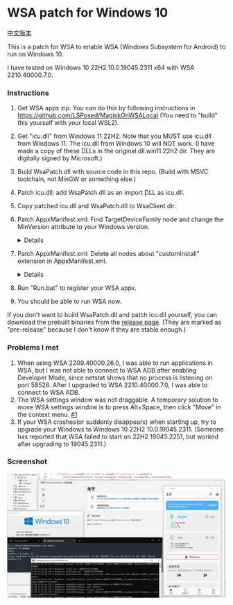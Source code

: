 # WSA patch for Windows 10

[中文版本](./README_zhs.md)

This is a patch for WSA to enable WSA (Windows Subsystem for Android) to run on Windows 10.

I have tested on Windows 10 22H2 10.0.19045.2311 x64 with WSA 2210.40000.7.0.

### Instructions

1. Get WSA appx zip. You can do this by following instructions in https://github.com/LSPosed/MagiskOnWSALocal
   (You need to "build" this yourself with your local WSL2).
2. Get "icu.dll" from Windows 11 22H2. Note that you MUST use icu.dll from Windows 11.
   The icu.dll from Windows 10 will NOT work.
   (I have made a copy of these DLLs in the original.dll.win11.22h2 dir. They are digitally signed by Microsoft.)
3. Build WsaPatch.dll with source code in this repo.
   (Build with MSVC toolchain, not MinGW or something else.)
4. Patch icu.dll: add WsaPatch.dll as an import DLL as icu.dll.
5. Copy patched icu.dll and WsaPatch.dll to WsaClient dir.
6. Patch AppxManifest.xml: Find TargetDeviceFamily node and change the MinVersion attribute to your Windows version.
   <details>

   Find the following line in AppxManifest.xml.
   ```xml
   <TargetDeviceFamily Name="Windows.Desktop" MinVersion="10.0.22000.120" MaxVersionTested="10.0.22000.120"/>
   ```

   Change the `MinVersion` from `10.0.22000.120` to your Windows version, like `10.0.19045.2311`.
   </details>
7. Patch AppxManifest.xml: Delete all nodes about "customInstall" extension in AppxManifest.xml.
   <details>
   Delete the following content from AppxManifest.xml.

   ```xml
   <rescap:Capability Name="customInstallActions"/>
   ```

   ```xml
   <desktop6:Extension Category="windows.customInstall">
       <desktop6:CustomInstall Folder="CustomInstall" desktop8:RunAsUser="true">
           <desktop6:RepairActions>
               <desktop6:RepairAction File="WsaSetup.exe" Name="Repair" Arguments="repair"/>
           </desktop6:RepairActions>
           <desktop6:UninstallActions>
               <desktop6:UninstallAction File="WsaSetup.exe" Name="Uninstall" Arguments="uninstall"/>
           </desktop6:UninstallActions>
       </desktop6:CustomInstall>
   </desktop6:Extension>
   ```

   </details>
8. Run "Run.bat" to register your WSA appx.
9. You should be able to run WSA now.

If you don't want to build WsaPatch.dll and patch icu.dll yourself,
you can download the prebuilt binaries from the [release page](https://github.com/cinit/WSAPatch/releases).
(They are marked as "pre-release" because I don't know if they are stable enough.)

### Problems I met

1. When using WSA 2209.40000.26.0, I was able to run applications in WSA,
   but I was not able to connect to WSA ADB after enabling Developer Mode,
   since netstat shows that no process is listening on port 58526.
   After I upgraded to WSA 2210.40000.7.0, I was able to connect to WSA ADB.
2. The WSA settings window was not draggable.
   A temporary solution to move WSA settings window is to press Alt+Space, then click "Move" in the context
   menu. [#1](https://github.com/cinit/WSAPatch/issues/1)
3. If your WSA crashes(or suddenly disappears) when starting up, try to upgrade your Windows to Windows 10 22H2 10.0.19045.2311.
   (Someone has reported that WSA failed to start on 22H2 19045.2251, but worked after upgrading to 19045.2311.)

### Screenshot

![screenshot](./pic/screenshot_20221202.png)
